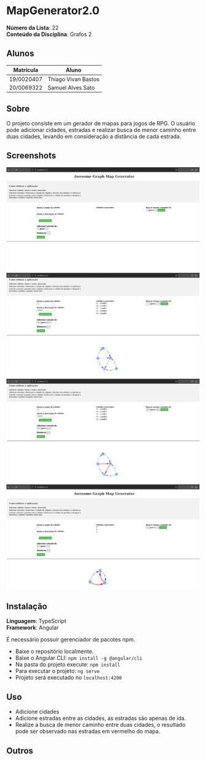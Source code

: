 # MapGenerator2.0

**Número da Lista**: 22<br>
**Conteúdo da Disciplina**: Grafos 2<br>

## Alunos
|Matrícula | Aluno |
| -- | -- |
| 19/0020407 | Thiago Vivan Bastos |
| 20/0069322 | Samuel Alves Sato |

## Sobre 
O projeto consiste em um gerador de mapas para jogos de RPG. O usuário pode adicionar cidades, estradas e realizar busca de menor caminho entre duas cidades, levando em consideração a distância de cada estrada.

## Screenshots
![img](./imgs/Captura%20de%20tela%20de%202023-05-15%2017-30-55.png)
![img](./imgs/Captura%20de%20tela%20de%202023-05-15%2017-34-55.png)
![img](./imgs/Captura%20de%20tela%20de%202023-05-15%2017-36-34.png)
![img](./imgs/Captura%20de%20tela%20de%202023-05-15%2017-51-29.png)

## Instalação 
**Linguagem**: TypeScript<br>
**Framework**: Angular<br>

É necessário possuir gerenciador de pacotes npm.

- Baixe o repositório localmente.
- Baixe o Angular CLI: `npm install -g @angular/cli`
- Na pasta do projeto execute: `npm install`
- Para executar o projeto: `ng serve`
- Projeto será executado no `localhost:4200`


## Uso 

- Adicione cidades
- Adicione estradas entre as cidades, as estradas são apenas de ida.
- Realize a busca de menor caminho entre duas cidades, o resultado pode ser observado nas estradas em vermelho do mapa.

## Outros 


